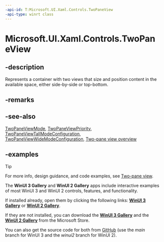 ```yaml
---
-api-id: T:Microsoft.UI.Xaml.Controls.TwoPaneView
-api-type: winrt class
---
```


<!-- Class syntax.
public class TwoPaneView : Control, Control
-->

# Microsoft.UI.Xaml.Controls.TwoPaneView

## -description

Represents a container with two views that size and position content in the available space, either side-by-side or top-bottom.

## -remarks

## -see-also

[TwoPaneViewMode](twopaneviewmode.md), [TwoPaneViewPriority](twopaneviewpriority.md), [TwoPaneViewTallModeConfiguration](twopaneviewtallmodeconfiguration.md), [TwoPaneViewWideModeConfiguration](twopaneviewwidemodeconfiguration.md), [Two-pane view overview](/windows/apps/design/controls/two-pane-view)

## -examples

> [!TIP]
> For more info, design guidance, and code examples, see [Two-pane view](/windows/apps/design/controls/two-pane-view).
>
> The **WinUI 3 Gallery** and **WinUI 2 Gallery** apps include interactive examples of most WinUI 3 and WinUI 2 controls, features, and functionality.
>
> If installed already, open them by clicking the following links: [**WinUI 3 Gallery**](winui3gallery:) or [**WinUI 2 Gallery**](winui2gallery:).
>
> If they are not installed, you can download the [**WinUI 3 Gallery**](https://www.microsoft.com/store/productId/9P3JFPWWDZRC) and the [**WinUI 2 Gallery**](https://www.microsoft.com/store/productId/9MSVH128X2ZT) from the Microsoft Store.
>
> You can also get the source code for both from [GitHub](https://github.com/Microsoft/WinUI-Gallery) (use the *main* branch for WinUI 3 and the *winui2* branch for WinUI 2).

